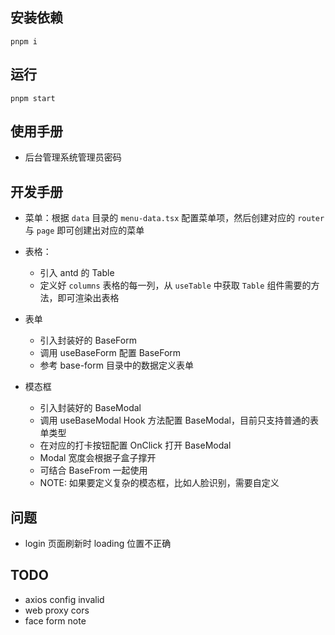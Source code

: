 ## 安装依赖
```
pnpm i
```

## 运行
```
pnpm start
```

## 使用手册
- 后台管理系统管理员密码

## 开发手册
- 菜单：根据 `data` 目录的 `menu-data.tsx` 配置菜单项，然后创建对应的 `router` 与 `page` 即可创建出对应的菜单

- 表格：
  - 引入 antd 的 Table
  - 定义好 `columns` 表格的每一列，从 `useTable` 中获取 `Table` 组件需要的方法，即可渲染出表格

- 表单
  - 引入封装好的 BaseForm
  - 调用 useBaseForm 配置 BaseForm
  - 参考 base-form 目录中的数据定义表单

- 模态框
  - 引入封装好的 BaseModal
  - 调用 useBaseModal Hook 方法配置 BaseModal，目前只支持普通的表单类型
  - 在对应的打卡按钮配置 OnClick 打开 BaseModal
  - Modal 宽度会根据子盒子撑开
  - 可结合 BaseFrom 一起使用
  - NOTE: 如果要定义复杂的模态框，比如人脸识别，需要自定义

## 问题

- login 页面刷新时 loading 位置不正确

## TODO
- axios config invalid
- web proxy cors
- face form note